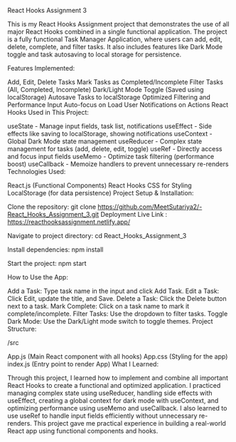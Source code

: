 React Hooks Assignment 3


This is my React Hooks Assignment project that demonstrates the use of all major React Hooks combined in a single functional application. The project is a fully functional Task Manager Application, where users can add, edit, delete, complete, and filter tasks. It also includes features like Dark Mode toggle and task autosaving to local storage for persistence.

Features Implemented:

Add, Edit, Delete Tasks
Mark Tasks as Completed/Incomplete
Filter Tasks (All, Completed, Incomplete)
Dark/Light Mode Toggle (Saved using localStorage)
Autosave Tasks to localStorage
Optimized Filtering and Performance
Input Auto-focus on Load
User Notifications on Actions
React Hooks Used in This Project:

useState - Manage input fields, task list, notifications
useEffect - Side effects like saving to localStorage, showing notifications
useContext - Global Dark Mode state management
useReducer - Complex state management for tasks (add, delete, edit, toggle)
useRef - Directly access and focus input fields
useMemo - Optimize task filtering (performance boost)
useCallback - Memoize handlers to prevent unnecessary re-renders
Technologies Used:

React.js (Functional Components)
React Hooks
CSS for Styling
LocalStorage (for data persistence)
Project Setup & Installation:

Clone the repository: git clone https://github.com/MeetSutariya2/-React_Hooks_Assignment_3.git
Deployment Live Link : https://reacthooksassignment.netlify.app/

Navigate to project directory: cd React_Hooks_Assignment_3

Install dependencies: npm install

Start the project: npm start

How to Use the App:

Add a Task: Type task name in the input and click Add Task.
Edit a Task: Click Edit, update the title, and Save.
Delete a Task: Click the Delete button next to a task.
Mark Complete: Click on a task name to mark it complete/incomplete.
Filter Tasks: Use the dropdown to filter tasks.
Toggle Dark Mode: Use the Dark/Light mode switch to toggle themes.
Project Structure:

/src

App.js (Main React component with all hooks)
App.css (Styling for the app)
index.js (Entry point to render App)
What I Learned:

Through this project, I learned how to implement and combine all important React Hooks to create a functional and optimized application. I practiced managing complex state using useReducer, handling side effects with useEffect, creating a global context for dark mode with useContext, and optimizing performance using useMemo and useCallback. I also learned to use useRef to handle input fields efficiently without unnecessary re-renders. This project gave me practical experience in building a real-world React app using functional components and hooks.

